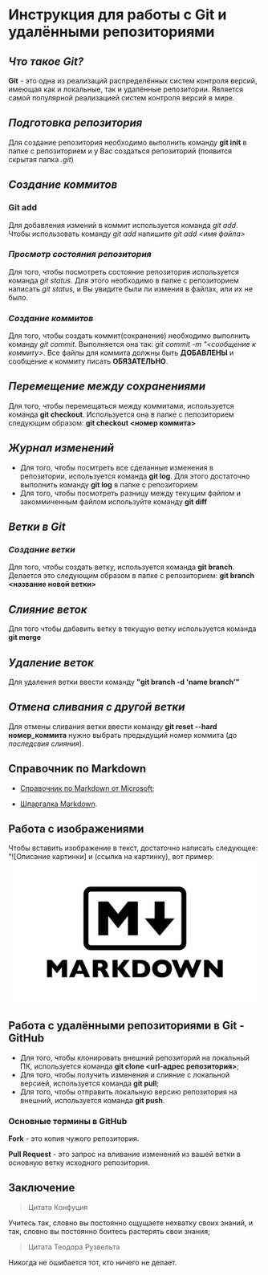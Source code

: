# **Инструкция для работы с Git и удалёнными репозиториями**

## ***Что такое Git?***
**Git** - это одна из реализаций распределённых систем контроля версий, имеющая как и локальные, так и удалённые репозитории. Является самой популярной реализацией систем контроля версий в мире.
## ***Подготовка репозитория***
Для создание репозитория необходимо выполнить команду **git init**  в папке с репозиторием и у Вас создаться репозиторий (появится скрытая папка *.git*)

## ***Создание коммитов***

### **Git add**
Для добавления измений в коммит используется команда *git add*. Чтобы использовать команду *git add* напишите *git add <имя файла>*

### ***Просмотр состояния репозитория***
Для того, чтобы посмотреть состояние репозитория используется команда *git status*. Для этого необходимо в папке с репозиторием написать _git status_, и Вы увидите были ли измения в файлах, или их не было.

### ***Создание коммитов***
Для того, чтобы создать коммит(сохранение) необходимо выполнить команду *git commit*. Выполняется она так: _git commit -m "<сообщение к коммиту>_. Все файлы для коммита должны быть **ДОБАВЛЕНЫ** и сообщение к коммиту писать **ОБЯЗАТЕЛЬНО**.

## ***Перемещение между сохранениями***
Для того, чтобы перемещаться между коммитами, используется команда **git checkout**. Используется она в папке с пепозиторием следующим образом: **git checkout <номер коммита>**

## ***Журнал изменений***
* Для того, чтобы посмтреть все сделанные изменения в репозитории, используется команда **git log**. Для этого достаточно выполнить команду **git log** в папке с репозиторием
* Для того, чтобы посмотреть разницу между текущим файлом и закоммиченным файлом используйте команду **git diff**

## ***Ветки в Git***

### ***Создание ветки***

Для того, чтобы создать ветку, используется команда **git branch**. Делается это следующим образом в папке с репозиторием: **git branch <название новой ветки>**

## ***Слияние веток***

Для того чтобы дабавить ветку в текущую ветку используется команда **git merge <name branch>**

## ***Удаление веток***
Для удаления ветки ввести команду **"git branch -d 'name branch'"**

## ***Отмена сливания с другой ветки***
Для отмены сливания ветки ввести команду **git reset --hard номер_коммита** нужно выбрать предыдущий номер коммита (*до последсвия слияния*).

## **Справочник по Markdown**
* [Справочник по Markdown от Microsoft](https://docs.microsoft.com/ru-ru/contribute/markdown-reference);

* [Шпаргалка Markdown](http://smachek.com/post/markdown_cheat_sheet).

## **Работа с изображениями**
Чтобы вставить изображение в текст, достаточно написать следующее: "![Описание картинки] и (ссылка на картинку), вот пример: 
![Это логотип языка разметки Markdown](Markdown_logo.jpeg)

## **Работа с удалёнными репозиториями в Git - GitHub**
* Для того, чтобы клонировать внешний репозиторий на локальный ПК, используется команда **git clone <url-адрес репозитория>**;
* Для того, чтобы получить изменения и слияние с локальной версией, используется команда **git pull**;
* Для того, чтобы отправить локальную версию репозитория на внешний, используется команда **git push**.

### Основные термины в GitHub ###

**Fork** - это копия чужого репозитория.

**Pull Request** - это запрос на вливание изменений из вашей ветки в основную ветку исходного репозитория.

## **Заключение**
> Цитата Конфуция

Учитесь так, словно вы постоянно ощущаете нехватку своих знаний, и так, словно вы постоянно боитесь растерять свои знания;

> Цитата Теодора Рузвельта

Никогда не ошибается тот, кто ничего не делает.